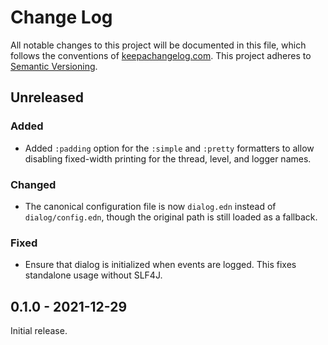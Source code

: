 Change Log
==========

All notable changes to this project will be documented in this file, which
follows the conventions of [keepachangelog.com](http://keepachangelog.com/).
This project adheres to [Semantic Versioning](http://semver.org/).


## Unreleased

### Added
- Added `:padding` option for the `:simple` and `:pretty` formatters to allow
  disabling fixed-width printing for the thread, level, and logger names.

### Changed
- The canonical configuration file is now `dialog.edn` instead of
  `dialog/config.edn`, though the original path is still loaded as a fallback.

### Fixed
- Ensure that dialog is initialized when events are logged. This fixes
  standalone usage without SLF4J.


## 0.1.0 - 2021-12-29

Initial release.


[Unreleased]: https://github.com/amperity/ken/compare/0.1.0...HEAD
